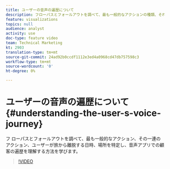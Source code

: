 ```yaml
---
title: ユーザーの音声の遍歴について
description: フローパスとフォールアウトを調べて、最も一般的なアクションの種類、それらのアクションの順序、ユーザーが旅から離脱するタイミングと場所を特定し、音声アプリでの顧客の遍歴を理解する方法を学びます。
feature: visualizations
topics: null
audience: analyst
activity: use
doc-type: feature video
team: Technical Marketing
kt: 2903
translation-type: tm+mt
source-git-commit: 24ad92b0ccdf1112e3ed4a0968cd47db757598c3
workflow-type: tm+mt
source-wordcount: '0'
ht-degree: 0%

---
```



# ユーザーの音声の遍歴について {#understanding-the-user-s-voice-journey}

フ  ローパスとフォールアウトを調べて、最も一般的なアクション、その一連のアクション、ユーザーが旅から離脱する日時、場所を特定し、音声アプリでの顧客の遍歴を理解する方法を学びます。

>[!VIDEO](https://video.tv.adobe.com/v/27226/?quality=12)
